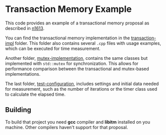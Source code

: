 # Transaction Memory Example

This code provides an example of a transactional memory proposal as described in [n1613](https://www.open-std.org/jtc1/sc22/wg14/www/docs/n1613.pdf).

You can find the transactional memory implementation in the [transaction-impl](transaction-impl) folder. This folder also contains several `.cpp` files with usage examples, which can be executed for time measurement.

Another folder, [mutex-implementation](mutex-implementation), contains the same classes but implemented with `std::mutex` for synchronization. This allows for performance comparison between the transactional and mutex-based implementations.

The last folder, [test-configuration](test-configuration), includes settings and initial data needed for measurement, such as the number of iterations or the timer class used to calculate the elapsed time.

## Building

To build that project you need **gcc** compiler and **libitm** installed on you machine.
Other compilers haven't support for that proposal.
